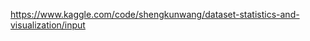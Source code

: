 <!-- HouseTS.csv -->
https://www.kaggle.com/code/shengkunwang/dataset-statistics-and-visualization/input

